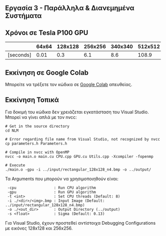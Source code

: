 ## Εργασία 3 - Παράλληλα & Διανεμημένα Συστήματα

## Χρόνοι σε Tesla P100 GPU

|         | 64x64 | 128x128 | 256x256 | 340x340 | 512x512 |
| ------- | ----- | ------- | ------- | ------- | ------- |
| [seconds] | 0.01  |  0.3    |  6.1    |   8.6   |  108.9  |



## Εκκίνηση σε Google Colab
Μπορείτε να τρέξετε τον κώδικα σε [Google Colab](https://colab.research.google.com/drive/1eqEE-xPxuQXFzxg1lUrESmFQ3nTqIC8B?usp=sharing) απευθείας.



## Εκκίνηση Τοπικά

Για δοκιμή του κώδικα δεν χρειάζεται εγκατάσταση του Visual Studio. Μπορεί να γίνει απλά με τον nvcc:

````
# Get in the source directory
cd NLM

# Error regarding file name from Visual Studio, not recognized by nvcc
cp parameters.h Parameters.h 

# Compile in nvcc with OpenMP
nvcc -o main.o main.cu CPU.cpp GPU.cu Utils.cpp -Xcompiler -fopenmp

# Execute
./main.o -gpu -i ../input/rectangular_128x128_n4.bmp -o ../output/
````


Τα Arguments που μπορούν να χρησιμοποιηθούν είναι:

````
 -cpu                 : Run CPU algorithm
 -gpu                 : Run GPU algorithm
 -t <int>             : Set CPU threads (Default: 8)
 -i ./<dir>/<img>.bmp : Input Image (Default: ../input/rectangular_128x128_n4.bmp)
 -o ./<out_dir>       : Output Directory (../output)
 -s <float>           : Sigma (Default: 0.13)
````
Για Visual Studio, έχουν προστεθεί αντίστοιχα Debugging Configurations με εικόνες 128x128 και 256x256.

